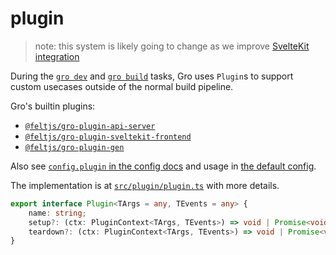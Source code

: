 # plugin

> note: this system is likely going to change as we improve
> [SvelteKit integration](/src/docs/sveltekit.md)

During the [`gro dev`](dev.md) and [`gro build`](build.md) tasks,
Gro uses `Plugin`s to support custom usecases outside of the normal build pipeline.

Gro's builtin plugins:

- [`@feltjs/gro-plugin-api-server`](../plugin/gro-plugin-api-server.ts)
- [`@feltjs/gro-plugin-sveltekit-frontend`](../plugin/gro-plugin-sveltekit-frontend.ts)
- [`@feltjs/gro-plugin-gen`](../plugin/gro-plugin-gen.ts)

Also see [`config.plugin` in the config docs](config.md#plugin)
and usage in [the default config](../config/gro.config.default.ts).

The implementation is at [`src/plugin/plugin.ts`](../plugin/plugin.ts) with more details.

```ts
export interface Plugin<TArgs = any, TEvents = any> {
	name: string;
	setup?: (ctx: PluginContext<TArgs, TEvents>) => void | Promise<void>;
	teardown?: (ctx: PluginContext<TArgs, TEvents>) => void | Promise<void>;
}
```
